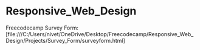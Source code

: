 # Responsive_Web_Design
Freecodecamp 
Survey Form: [file:///C:/Users/nivet/OneDrive/Desktop/Freecodecamp/Responsive_Web_Design/Projects/Survey_Form/surveyform.html]
